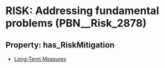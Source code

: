 # RISK: __Addressing fundamental problems__ (PBN__Risk_2878)

## Property: has_RiskMitigation

* [Long-Term Measures](PBN__Mitigation_1043)

